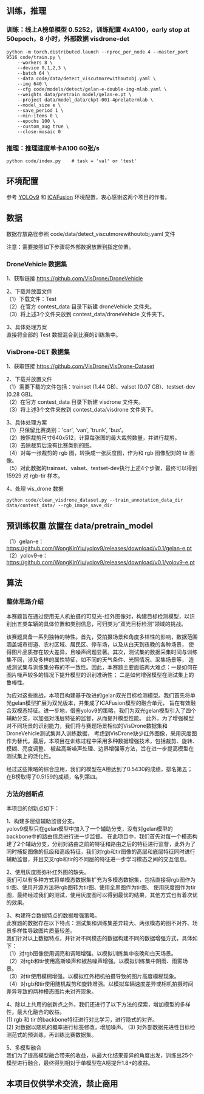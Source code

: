## 训练，推理
### 训练：线上A榜单模型 0.5252，训练配置 4xA100，early stop at 50epoch，8 小时，外部数据 visdrone-det

```
python -m torch.distributed.launch --nproc_per_node 4 --master_port 9516 code/train.py \
    --workers 8 \
    --device 0,1,2,3 \
    --batch 64 \
    --data code/data/detect_viscutmorewithoutobj.yaml \
    --img 640 \
    --cfg code/models/detect/gelan-e-double-img-mlab.yaml \
    --weights data/pretrain_model/gelan-e.pt \
    --project data/model_data/ckpt-001-4prelatermlab \
    --model_size e \
    --save_period 1 \
    --min-items 0 \
    --epochs 100 \
    --custom_aug true \
    --close-mosaic 0
```

    
### 推理：推理速度单卡A100 60张/s

```
python code/index.py 	# task = 'val' or 'test'
```


## 环境配置
参考 [YOLOv9](https://github.com/WongKinYiu/yolov9) 和 [ICAFusion](https://github.com/chanchanchan97/ICAFusion) 环境配置，衷心感谢这两个项目的作者。

## 数据
数据存放路径参照 code/data/detect_viscutmorewithoutobj.yaml 文件

注意：需要按照如下步骤将外部数据放置到指定位置。

### DroneVehicle 数据集
1、获取链接
https://github.com/VisDrone/DroneVehicle

2、下载并放置文件 \
（1）下载文件：Test \
（2）在官方 contest_data 目录下新建 droneVehicle 文件夹。\
（3）将上述3个文件夹放到 contest_data/droneVehicle 文件夹下。

3、具体处理方案 \
直接将全部的 Test 数据混合到比赛的训练集中。

### VisDrone-DET 数据集
1、获取链接
https://github.com/VisDrone/VisDrone-Dataset 

2、下载并放置文件 \
（1）需要下载的文件包括：trainset (1.44 GB)、valset (0.07 GB)、testset-dev (0.28 GB)。\
（2）在官方 contest_data 目录下新建 visdrone 文件夹。\
（3）将上述3个文件夹放到 contest_data/visdrone 文件夹下。

3、具体处理方案 \
（1）只保留比赛类别：'car', 'van', 'trunk', 'bus'。 \
（2）按照裁剪尺寸640x512，计算每张图的最大裁剪数量，并进行裁剪。 \
（3）去除裁剪后没有比赛类别的图。 \
（4）对每一张裁剪的 rgb 图，转换成一张灰度图，作为和 rgb 图像配对的 tir 图像。 \
（5）对此数据的trainset、valset、testset-dev执行上述4个步骤，最终可以得到 15929 对 rgb-tir 样本。

4、处理 vis_drone 数据

```
python code/clean_visdrone_dataset.py --train_annotation_data_dir data/contest_data/ --rgb_image_save_dir
```


## 预训练权重 放置在 data/pretrain_model
（1）gelan-e：https://github.com/WongKinYiu/yolov9/releases/download/v0.1/gelan-e.pt \
（2）yolov9-e：https://github.com/WongKinYiu/yolov9/releases/download/v0.1/yolov9-e.pt 
 
## 算法

### 整体思路介绍
本赛题旨在通过使用无人机拍摄的可见光-红外图像对，构建目标检测模型，以识别出五类车辆的具体位置和类别信息，可归类为“双光目标检测”领域的挑战。

该赛题具备一系列独特的特性。首先，受拍摄场景和角度多样性的影响，数据范围涵盖城市街道、农村区域、居民区、停车场，以及从白天到夜晚的各种场景，
使得图片品质存在较大差异，且噪声问题显著。其次，测试集的数据采集时间与训练集不同，涉及多样的属性特征，如不同的天气条件、光照情况、采集场景等，
造成测试集与训练集分布的不一致性。因此，本赛题主要面临两大难点：一是如何在图片噪声较多的情况下提升模型的识别准确性；
二是如何增强模型在测试集上的鲁棒性。

为应对这些挑战，本项目构建基于改进的gelan双光目标检测模型。我们首先将单光gelan模型扩展为双光版本，并集成了ICAFusion模型的融合单元，
旨在有效融合双模态特征。进一步地，借鉴yolov9的策略，我们为双光gelan模型引入了四个辅助分支，以加强对浅层特征的监督，从而提升模型性能。
此外，为了增强模型对不同场景的识别能力，我们将与赛题场景相似的VisDrone数据集和DroneVehicle测试集并入训练数据，
考虑到VisDrone缺少红外图像，采用灰度图作为替代。最后，本项目在训练过程中采用多种数据增强技术，包括裁剪、旋转、模糊、亮度调整、
椒盐高斯噪声处理、边界增强等方法，旨在进一步提高模型在测试集上的泛化性。

经过这些策略的综合应用，我们的模型在A榜达到了0.5430的成绩，排名第五；在B榜取得了0.5159的成绩，名列第四。

### 方法的创新点
本项目的创新点如下：

1、构建多层级辅助监督分支。\
yolov9模型只在gelan模型中加入了一个辅助分支，没有对gelan模型的backbone中的路由信息进行进一步监督。
在此项目中，我们首先对每一个模态构建了2个辅助分支，分别对路由之前的特征和路由之后的特征进行监督，此外为了同时捕捉图像的低级和高级特征，我们对rgb和tir图像的高层和底层特征同时进行 \
辅助监督，并且交叉rgb和tir的不同层的特征进一步学习模态之间的交互信息。

2、使用灰度图弥补红外图的缺失。\
我们可以有多种方式将单模态数据集扩充为多模态数据集，包括直接将rgb图作为tir图、使用开源方法将rgb图转为tir图、使用全黑图作为tir图、
使用灰度图作为tir图，最终经过我们的测试，使用灰度图可以得到最优的结果，其他方式也有着次优的效果。

3、构建符合数据特点的数据增强策略。\
此赛题的数据存在以下特点：测试集和训练集差异较大、两张模态的图不对齐、场景多样性导致图片质量较差。\
我们针对以上数据特点，并针对不同模态的数据构建不同的数据增强方式，具体如下：\
（1）对rgb图像使用调亮和调暗增强。以模拟训练集中夜晚和白天场景。\
（2）对rgb和tir使用高斯噪声和椒盐噪声增强。以模拟训练集中阴雨、雨雾场景。\
（3）对tir使用模糊增强。以模拟红外相机拍摄导致的图片高度模糊现象。\
（4）对rgb和tir使用随机裁剪和旋转增强。以模拟车辆速度差异或相机拍摄时间差异导致的两种模态图片未对齐现象。

4、除以上共用的创新点之外，我们还进行了以下方法的探索，增加模型的多样性，最大化融合的收益。\
 (1) rgb 和 tir 的backbone特征进行对比学习，进行隐式的对齐。\
 (2) 对数据以随机的概率进行标签修改，增加噪声。
 (3) 对外部数据先进性目标检测范式的预训练，再训练比赛数据集。

5、多模型融合 \
我们为了提高模型融合带来的收益，从最大化结果差异的角度出发，训练出25个模型进行融合，最终得到相对于单模型在A榜提升1.8+的收益。

## 本项目仅供学术交流，禁止商用